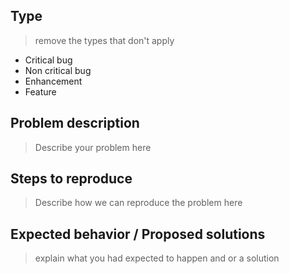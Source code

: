 ## Type

> remove the types that don't apply

- Critical bug
- Non critical bug
- Enhancement
- Feature

## Problem description

> Describe your problem here

## Steps to reproduce

> Describe how we can reproduce the problem here

## Expected behavior / Proposed solutions

> explain what you had expected to happen and or a solution
